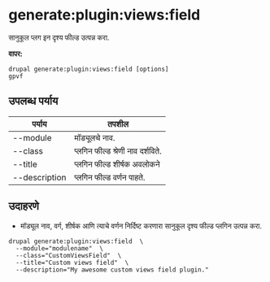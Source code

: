 # generate:plugin:views:field
सानुकूल प्लग इन दृश्य फील्ड उत्पन्न करा.

**वापर:**
```
drupal generate:plugin:views:field [options]
gpvf
```

## उपलब्ध पर्याय
पर्याय | तपशील
-------|-------------
--module | मॉड्यूलचे नाव.
--class | प्लगिन फील्ड श्रेणी नाव दर्शविते.
--title | प्लगिन फील्ड शीर्षक अवलोकने
--description | प्लगिन फील्ड वर्णन पाहते.

## उदाहरणे
* मॉड्यूल नाव, वर्ग, शीर्षक आणि त्याचे वर्णन निर्दिष्ट करणारा सानुकूल दृश्य फील्ड प्लगिन उत्पन्न करा.
```
drupal generate:plugin:views:field  \
  --module="modulename"  \
  --class="CustomViewsField"  \
  --title="Custom views field"  \
  --description="My awesome custom views field plugin."
```
